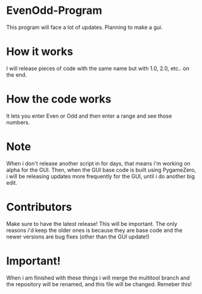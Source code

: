 # EvenOdd-Program
This program will face a lot of updates.
Planning to make a gui.
# How it works
I will release pieces of code with the same name 
but with 1.0, 2.0, etc.. on the end.
# How the code works
It lets you enter Even or Odd and then enter a range and see those numbers.
# Note
When i don't release another script in for days, that means i'm
working on alpha for the GUI.
Then, when the GUI base code is built using PygameZero,
i will be releasing updates more frequently for the GUI,
until i do another big edit.
# Contributors
Make sure to have the latest release!
This will be important. The only reasons i'd keep
the older ones is because they are base code and the newer versions are bug
fixes (other than the GUI update!)
# Important!
When i am finished with these things i will merge the multitool branch and the repository will be renamed, and this file will be changed. Remeber this!
